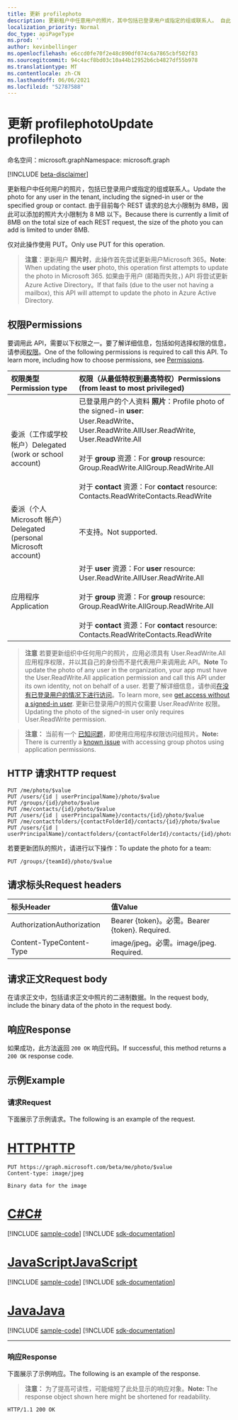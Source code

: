 ```yaml
---
title: 更新 profilephoto
description: 更新租户中任意用户的照片，其中包括已登录用户或指定的组或联系人。 自此处起
localization_priority: Normal
doc_type: apiPageType
ms.prod: ''
author: kevinbellinger
ms.openlocfilehash: e6ccd0fe70f2e48c890df074c6a7865cbf502f83
ms.sourcegitcommit: 94c4acf8bd03c10a44b12952b6cb4827df55b978
ms.translationtype: MT
ms.contentlocale: zh-CN
ms.lasthandoff: 06/06/2021
ms.locfileid: "52787588"
---
```

# <a name="update-profilephoto"></a><span data-ttu-id="17c58-104">更新 profilephoto</span><span class="sxs-lookup"><span data-stu-id="17c58-104">Update profilephoto</span></span>

<span data-ttu-id="17c58-105">命名空间：microsoft.graph</span><span class="sxs-lookup"><span data-stu-id="17c58-105">Namespace: microsoft.graph</span></span>

[!INCLUDE [beta-disclaimer](../../includes/beta-disclaimer.md)]

<span data-ttu-id="17c58-106">更新租户中任何用户的照片，包括已登录用户或指定的组或联系人。</span><span class="sxs-lookup"><span data-stu-id="17c58-106">Update the photo for any user in the tenant, including the signed-in user or the specified group or contact.</span></span> <span data-ttu-id="17c58-107">由于目前每个 REST 请求的总大小限制为 8MB，因此可以添加的照片大小限制为 8 MB 以下。</span><span class="sxs-lookup"><span data-stu-id="17c58-107">Because there is currently a limit of 8MB on the total size of each REST request, the size of the photo you can add is limited to under 8MB.</span></span>

<span data-ttu-id="17c58-108">仅对此操作使用 PUT。</span><span class="sxs-lookup"><span data-stu-id="17c58-108">Only use PUT for this operation.</span></span>

> <span data-ttu-id="17c58-109">**注意**：更新用户 **照片时**，此操作首先尝试更新用户Microsoft 365。</span><span class="sxs-lookup"><span data-stu-id="17c58-109">**Note**:  When updating the **user** photo, this operation first attempts to update the photo in Microsoft 365.</span></span> <span data-ttu-id="17c58-110">如果由于用户 (邮箱而失败，) API 将尝试更新 Azure Active Directory。</span><span class="sxs-lookup"><span data-stu-id="17c58-110">If that fails (due to the user not having a mailbox), this API will attempt to update the photo in Azure Active Directory.</span></span>

## <a name="permissions"></a><span data-ttu-id="17c58-111">权限</span><span class="sxs-lookup"><span data-stu-id="17c58-111">Permissions</span></span>
<span data-ttu-id="17c58-p104">要调用此 API，需要以下权限之一。要了解详细信息，包括如何选择权限的信息，请参阅[权限](/graph/permissions-reference)。</span><span class="sxs-lookup"><span data-stu-id="17c58-p104">One of the following permissions is required to call this API. To learn more, including how to choose permissions, see [Permissions](/graph/permissions-reference).</span></span>

|<span data-ttu-id="17c58-114">权限类型</span><span class="sxs-lookup"><span data-stu-id="17c58-114">Permission type</span></span>      | <span data-ttu-id="17c58-115">权限（从最低特权到最高特权）</span><span class="sxs-lookup"><span data-stu-id="17c58-115">Permissions (from least to most privileged)</span></span>              |
|:--------------------|:---------------------------------------------------------|
|<span data-ttu-id="17c58-116">委派（工作或学校帐户）</span><span class="sxs-lookup"><span data-stu-id="17c58-116">Delegated (work or school account)</span></span>     | <span data-ttu-id="17c58-117">已登录用户的个人资料 **照片**：</span><span class="sxs-lookup"><span data-stu-id="17c58-117">Profile photo of the signed-in **user**:</span></span><br/><span data-ttu-id="17c58-118">User.ReadWrite、User.ReadWrite.All</span><span class="sxs-lookup"><span data-stu-id="17c58-118">User.ReadWrite, User.ReadWrite.All</span></span><br /><br /><span data-ttu-id="17c58-119">对于 **group** 资源：</span><span class="sxs-lookup"><span data-stu-id="17c58-119">For **group** resource:</span></span><br /><span data-ttu-id="17c58-120">Group.ReadWrite.All</span><span class="sxs-lookup"><span data-stu-id="17c58-120">Group.ReadWrite.All</span></span><br /><br /><span data-ttu-id="17c58-121">对于 **contact** 资源：</span><span class="sxs-lookup"><span data-stu-id="17c58-121">For **contact** resource:</span></span><br /><span data-ttu-id="17c58-122">Contacts.ReadWrite</span><span class="sxs-lookup"><span data-stu-id="17c58-122">Contacts.ReadWrite</span></span> |
|<span data-ttu-id="17c58-123">委派（个人 Microsoft 帐户）</span><span class="sxs-lookup"><span data-stu-id="17c58-123">Delegated (personal Microsoft account)</span></span> | <span data-ttu-id="17c58-124">不支持。</span><span class="sxs-lookup"><span data-stu-id="17c58-124">Not supported.</span></span> |
|<span data-ttu-id="17c58-125">应用程序</span><span class="sxs-lookup"><span data-stu-id="17c58-125">Application</span></span>                            | <span data-ttu-id="17c58-126">对于 **user** 资源：</span><span class="sxs-lookup"><span data-stu-id="17c58-126">For **user** resource:</span></span><br/><span data-ttu-id="17c58-127">User.ReadWrite.All</span><span class="sxs-lookup"><span data-stu-id="17c58-127">User.ReadWrite.All</span></span><br /><br /><span data-ttu-id="17c58-128">对于 **group** 资源：</span><span class="sxs-lookup"><span data-stu-id="17c58-128">For **group** resource:</span></span><br /><span data-ttu-id="17c58-129">Group.ReadWrite.All</span><span class="sxs-lookup"><span data-stu-id="17c58-129">Group.ReadWrite.All</span></span><br /><br /><span data-ttu-id="17c58-130">对于 **contact** 资源：</span><span class="sxs-lookup"><span data-stu-id="17c58-130">For **contact** resource:</span></span><br /><span data-ttu-id="17c58-131">Contacts.ReadWrite</span><span class="sxs-lookup"><span data-stu-id="17c58-131">Contacts.ReadWrite</span></span> |

> <span data-ttu-id="17c58-132">**注意** 若要更新组织中任何用户的照片，应用必须具有 User.ReadWrite.All 应用程序权限，并以其自己的身份而不是代表用户来调用此 API。</span><span class="sxs-lookup"><span data-stu-id="17c58-132">**Note** To update the photo of any user in the organization, your app must have the User.ReadWrite.All application permission and call this API under its own identity, not on behalf of a user.</span></span> <span data-ttu-id="17c58-133">若要了解详细信息，请参阅[在没有已登录用户的情况下进行访问](/graph/auth-v2-service)。</span><span class="sxs-lookup"><span data-stu-id="17c58-133">To learn more, see [get access without a signed-in user](/graph/auth-v2-service).</span></span> <span data-ttu-id="17c58-134">更新已登录用户的照片仅需要 User.ReadWrite 权限。</span><span class="sxs-lookup"><span data-stu-id="17c58-134">Updating the photo of the signed-in user only requires User.ReadWrite permission.</span></span>

> <span data-ttu-id="17c58-135">**注意：** 当前有一个 [已知问题](/graph/known-issues#groups)，即使用应用程序权限访问组照片。</span><span class="sxs-lookup"><span data-stu-id="17c58-135">**Note:**  There is currently a [known issue](/graph/known-issues#groups) with accessing group photos using application permissions.</span></span>

## <a name="http-request"></a><span data-ttu-id="17c58-136">HTTP 请求</span><span class="sxs-lookup"><span data-stu-id="17c58-136">HTTP request</span></span>
<!-- { "blockType": "ignored" } -->
```http
PUT /me/photo/$value
PUT /users/{id | userPrincipalName}/photo/$value
PUT /groups/{id}/photo/$value
PUT /me/contacts/{id}/photo/$value
PUT /users/{id | userPrincipalName}/contacts/{id}/photo/$value
PUT /me/contactfolders/{contactFolderId}/contacts/{id}/photo/$value
PUT /users/{id | userPrincipalName}/contactfolders/{contactFolderId}/contacts/{id}/photo/$value
```

<span data-ttu-id="17c58-137">若要更新团队的照片，请进行以下操作：</span><span class="sxs-lookup"><span data-stu-id="17c58-137">To update the photo for a team:</span></span>

<!-- { "blockType": "ignored" } -->
```http
PUT /groups/{teamId}/photo/$value
```

## <a name="request-headers"></a><span data-ttu-id="17c58-138">请求标头</span><span class="sxs-lookup"><span data-stu-id="17c58-138">Request headers</span></span>
| <span data-ttu-id="17c58-139">标头</span><span class="sxs-lookup"><span data-stu-id="17c58-139">Header</span></span>       | <span data-ttu-id="17c58-140">值</span><span class="sxs-lookup"><span data-stu-id="17c58-140">Value</span></span> |
|:---------------|:--------|
| <span data-ttu-id="17c58-141">Authorization</span><span class="sxs-lookup"><span data-stu-id="17c58-141">Authorization</span></span>  | <span data-ttu-id="17c58-p106">Bearer {token}。必需。</span><span class="sxs-lookup"><span data-stu-id="17c58-p106">Bearer {token}. Required.</span></span>  |
| <span data-ttu-id="17c58-144">Content-Type</span><span class="sxs-lookup"><span data-stu-id="17c58-144">Content-Type</span></span>  | <span data-ttu-id="17c58-p107">image/jpeg。必需。</span><span class="sxs-lookup"><span data-stu-id="17c58-p107">image/jpeg. Required.</span></span>  |

## <a name="request-body"></a><span data-ttu-id="17c58-147">请求正文</span><span class="sxs-lookup"><span data-stu-id="17c58-147">Request body</span></span>
<span data-ttu-id="17c58-148">在请求正文中，包括请求正文中照片的二进制数据。</span><span class="sxs-lookup"><span data-stu-id="17c58-148">In the request body, include the binary data of the photo in the request body.</span></span>

## <a name="response"></a><span data-ttu-id="17c58-149">响应</span><span class="sxs-lookup"><span data-stu-id="17c58-149">Response</span></span>

<span data-ttu-id="17c58-150">如果成功，此方法返回 `200 OK` 响应代码。</span><span class="sxs-lookup"><span data-stu-id="17c58-150">If successful, this method returns a `200 OK` response code.</span></span>

## <a name="example"></a><span data-ttu-id="17c58-151">示例</span><span class="sxs-lookup"><span data-stu-id="17c58-151">Example</span></span>
### <a name="request"></a><span data-ttu-id="17c58-152">请求</span><span class="sxs-lookup"><span data-stu-id="17c58-152">Request</span></span>
<span data-ttu-id="17c58-153">下面展示了示例请求。</span><span class="sxs-lookup"><span data-stu-id="17c58-153">The following is an example of the request.</span></span>

# <a name="http"></a>[<span data-ttu-id="17c58-154">HTTP</span><span class="sxs-lookup"><span data-stu-id="17c58-154">HTTP</span></span>](#tab/http)
<!-- {
  "blockType": "request",
  "name": "update_profilephoto"
}-->
```http
PUT https://graph.microsoft.com/beta/me/photo/$value
Content-type: image/jpeg

Binary data for the image

```
# <a name="c"></a>[<span data-ttu-id="17c58-155">C#</span><span class="sxs-lookup"><span data-stu-id="17c58-155">C#</span></span>](#tab/csharp)
[!INCLUDE [sample-code](../includes/snippets/csharp/update-profilephoto-csharp-snippets.md)]
[!INCLUDE [sdk-documentation](../includes/snippets/snippets-sdk-documentation-link.md)]

# <a name="javascript"></a>[<span data-ttu-id="17c58-156">JavaScript</span><span class="sxs-lookup"><span data-stu-id="17c58-156">JavaScript</span></span>](#tab/javascript)
[!INCLUDE [sample-code](../includes/snippets/javascript/update-profilephoto-javascript-snippets.md)]
[!INCLUDE [sdk-documentation](../includes/snippets/snippets-sdk-documentation-link.md)]

# <a name="java"></a>[<span data-ttu-id="17c58-157">Java</span><span class="sxs-lookup"><span data-stu-id="17c58-157">Java</span></span>](#tab/java)
[!INCLUDE [sample-code](../includes/snippets/java/update-profilephoto-java-snippets.md)]
[!INCLUDE [sdk-documentation](../includes/snippets/snippets-sdk-documentation-link.md)]

---

### <a name="response"></a><span data-ttu-id="17c58-158">响应</span><span class="sxs-lookup"><span data-stu-id="17c58-158">Response</span></span>
<span data-ttu-id="17c58-159">下面展示了示例响应。</span><span class="sxs-lookup"><span data-stu-id="17c58-159">The following is an example of the response.</span></span> 

><span data-ttu-id="17c58-160">**注意：** 为了提高可读性，可能缩短了此处显示的响应对象。</span><span class="sxs-lookup"><span data-stu-id="17c58-160">**Note:** The response object shown here might be shortened for readability.</span></span>
<!-- {
  "blockType": "response"
} -->
```http
HTTP/1.1 200 OK
```

<!-- uuid: 8fcb5dbc-d5aa-4681-8e31-b001d5168d79
2015-10-25 14:57:30 UTC -->
<!--
{
  "type": "#page.annotation",
  "description": "Update profilephoto",
  "keywords": "",
  "section": "documentation",
  "tocPath": "",
  "suppressions": [
  ]
}
-->


